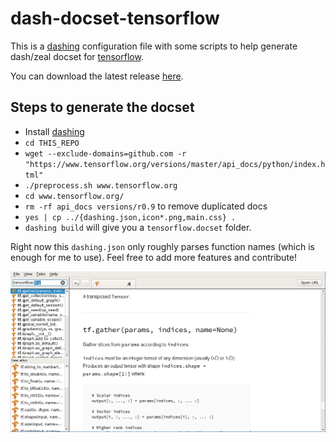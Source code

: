 # dash-docset-tensorflow
This is a [dashing](https://github.com/technosophos/dashing#readme)
configuration file with some scripts to help generate dash/zeal docset for [tensorflow](https://www.tensorflow.org/).

You can download the latest release [here](https://github.com/ppwwyyxx/dash-docset-tensorflow/releases).

## Steps to generate the docset
+ Install [dashing](https://github.com/technosophos/dashing#readme)
+ `cd THIS_REPO`
+ `wget --exclude-domains=github.com -r "https://www.tensorflow.org/versions/master/api_docs/python/index.html"`
+ `./preprocess.sh www.tensorflow.org`
+ `cd www.tensorflow.org/`
+ `rm -rf api_docs versions/r0.9` to remove duplicated docs
+ `yes | cp ../{dashing.json,icon*.png,main.css} .`
+ `dashing build` will give you a `tensorflow.docset` folder.

Right now this `dashing.json` only roughly parses function names (which is enough for me to use).
Feel free to add more features and contribute!

![screenshot](/screenshot.png)
